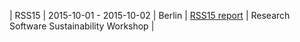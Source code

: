 | RSS15 | 2015-10-01 - 2015-10-02 | Berlin | [RSS15 report](https://www.knowledge-exchange.info/event/software-sustainability) | Research Software Sustainability Workshop |
